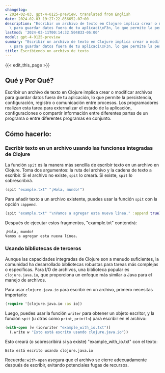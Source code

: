 ```yaml
---
changelog:
- 2024-02-03, gpt-4-0125-preview, translated from English
date: 2024-02-03 19:27:22.856652-07:00
description: "Escribir un archivo de texto en Clojure implica crear o modificar archivos\
  \ para guardar datos fuera de tu aplicaci\xF3n, lo que permite la persistencia,\u2026"
lastmod: '2024-03-11T00:14:32.504833-06:00'
model: gpt-4-0125-preview
summary: "Escribir un archivo de texto en Clojure implica crear o modificar archivos\
  \ para guardar datos fuera de tu aplicaci\xF3n, lo que permite la persistencia,\u2026"
title: Escribiendo un archivo de texto
---
```


{{< edit_this_page >}}

## Qué y Por Qué?

Escribir un archivo de texto en Clojure implica crear o modificar archivos para guardar datos fuera de tu aplicación, lo que permite la persistencia, configuración, registro o comunicación entre procesos. Los programadores realizan esta tarea para externalizar el estado de la aplicación, configuraciones o compartir información entre diferentes partes de un programa o entre diferentes programas en conjunto.

## Cómo hacerlo:

### Escribir texto en un archivo usando las funciones integradas de Clojure

La función `spit` es la manera más sencilla de escribir texto en un archivo en Clojure. Toma dos argumentos: la ruta del archivo y la cadena de texto a escribir. Si el archivo no existe, `spit` lo creará. Si existe, `spit` lo sobrescribirá.

```clojure
(spit "example.txt" "¡Hola, mundo!")
```

Para añadir texto a un archivo existente, puedes usar la función `spit` con la opción `:append`.

```clojure
(spit "example.txt" "\nVamos a agregar esta nueva línea." :append true)
```

Después de ejecutar estos fragmentos, "example.txt" contendrá:

```
¡Hola, mundo!
Vamos a agregar esta nueva línea.
```

### Usando bibliotecas de terceros

Aunque las capacidades integradas de Clojure son a menudo suficientes, la comunidad ha desarrollado bibliotecas robustas para tareas más complejas o específicas. Para I/O de archivos, una biblioteca popular es `clojure.java.io`, que proporciona un enfoque más similar a Java para el manejo de archivos.

Para usar `clojure.java.io` para escribir en un archivo, primero necesitas importarlo:

```clojure
(require '[clojure.java.io :as io])
```

Luego, puedes usar la función `writer` para obtener un objeto escritor, y la función `spit` (u otras como `print`, `println`) para escribir en el archivo:

```clojure
(with-open [w (io/writer "example_with_io.txt")]
  (.write w "Esto está escrito usando clojure.java.io"))
```

Esto creará (o sobrescribirá si ya existe) "example_with_io.txt" con el texto:

```
Esto está escrito usando clojure.java.io
```

Recuerda: `with-open` asegura que el archivo se cierre adecuadamente después de escribir, evitando potenciales fugas de recursos.
